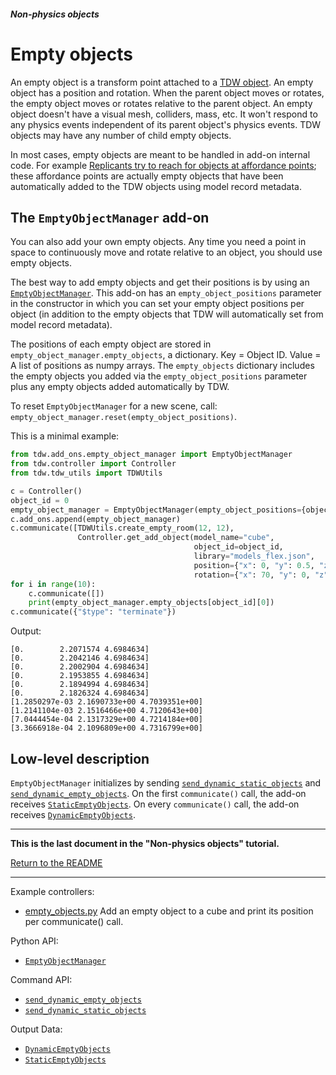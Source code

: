 ##### Non-physics objects

# Empty objects

An empty object is a transform point attached to a [TDW object](../core_concepts/objects.md).  An empty object has a position and rotation. When the parent object moves or rotates, the empty object moves or rotates relative to the parent object. An empty object doesn't have a visual mesh, colliders, mass, etc. It won't respond to any physics events independent of its parent object's physics events. TDW objects may have any number of child empty objects.

In most cases, empty objects are meant to be handled in add-on internal code. For example [Replicants try to reach for objects at affordance points](../replicants/arm_articulation_1.md); these affordance points are actually empty objects that have been automatically added to the TDW objects using model record metadata.

## The `EmptyObjectManager` add-on

You can also add your own empty objects. Any time you need a point in space to continuously move and rotate relative to an object, you should use empty objects.

The best way to add empty objects and get their positions is by using an [`EmptyObjectManager`](../../python/add_ons/empty_object_manager.md). This add-on has an `empty_object_positions` parameter in the constructor in which you can set your empty object positions per object (in addition to the empty objects that TDW will automatically set from model record metadata). 

The positions of each empty object are stored in `empty_object_manager.empty_objects`, a dictionary. Key = Object ID. Value = A list of positions as numpy arrays. The `empty_objects` dictionary includes the empty objects you added via the `empty_object_positions` parameter plus any empty objects added automatically by TDW.

To reset `EmptyObjectManager` for a new scene, call: `empty_object_manager.reset(empty_object_positions)`.

This is a minimal example:

```python
from tdw.add_ons.empty_object_manager import EmptyObjectManager
from tdw.controller import Controller
from tdw.tdw_utils import TDWUtils

c = Controller()
object_id = 0
empty_object_manager = EmptyObjectManager(empty_object_positions={object_id: [{"x": 0, "y": 5, "z": 0}]})
c.add_ons.append(empty_object_manager)
c.communicate([TDWUtils.create_empty_room(12, 12),
               Controller.get_add_object(model_name="cube",
                                         object_id=object_id,
                                         library="models_flex.json",
                                         position={"x": 0, "y": 0.5, "z": 0},
                                         rotation={"x": 70, "y": 0, "z": 0})])
for i in range(10):
    c.communicate([])
    print(empty_object_manager.empty_objects[object_id][0])
c.communicate({"$type": "terminate"})
```

Output:

```
[0.        2.2071574 4.6984634]
[0.        2.2042146 4.6984634]
[0.        2.2002904 4.6984634]
[0.        2.1953855 4.6984634]
[0.        2.1894994 4.6984634]
[0.        2.1826324 4.6984634]
[1.2850297e-03 2.1690733e+00 4.7039351e+00]
[1.2141104e-03 2.1516466e+00 4.7120643e+00]
[7.0444454e-04 2.1317329e+00 4.7214184e+00]
[3.3666918e-04 2.1096809e+00 4.7316799e+00]
```

## Low-level description

`EmptyObjectManager` initializes by sending [`send_dynamic_static_objects`](../../api/command_api.md#send_static_objects) and [`send_dynamic_empty_objects`](../../api/command_api.md#send_dynamic_empty_objects). On the first `communicate()` call, the add-on receives [`StaticEmptyObjects`](../../api/output_data.md#StaticEmptyObjects). On every `communicate()` call, the add-on receives [`DynamicEmptyObjects`](../../api/output_data.md#DynamicEmptyObjects).

***

**This is the last document in the "Non-physics objects" tutorial.**

[Return to the README](../../../README.md)

***

Example controllers:

- [empty_objects.py](https://github.com/threedworld-mit/tdw/blob/master/Python/example_controllers/non_physics/empty_objects.py)  Add an empty object to a cube and print its position per communicate() call.

Python API:

- [`EmptyObjectManager`](../../python/add_ons/empty_object_manager.md)

Command API:

- [`send_dynamic_empty_objects`](../../api/command_api.md#send_dynamic_empty_objects)
- [`send_dynamic_static_objects`](../../api/command_api.md#send_static_objects)

Output Data:

- [`DynamicEmptyObjects`](../../api/output_data.md#DynamicEmptyObjects)
- [`StaticEmptyObjects`](../../api/output_data.md#StaticEmptyObjects)